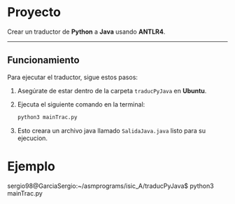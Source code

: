 # **Proyecto**

Crear un traductor de **Python** a **Java** usando **ANTLR4**.

---

## **Funcionamiento**

Para ejecutar el traductor, sigue estos pasos:

1. Asegúrate de estar dentro de la carpeta `traducPyJava` en **Ubuntu**.
2. Ejecuta el siguiente comando en la terminal:

   ```bash
   python3 mainTrac.py
3. Esto creara un archivo java llamado `SalidaJava.java` listo para su ejecucion. 

# **Ejemplo**
sergio98@GarciaSergio:~/asmprograms/isic_A/traducPyJava$ python3 mainTrac.py
